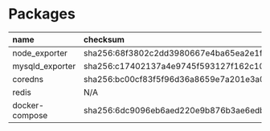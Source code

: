 # Packages


| name        | checksum    | version |
| :----------| :------- | :----- | 
| node_exporter | sha256:68f3802c2dd3980667e4ba65ea2e1fb03f4a4ba026cca375f15a0390ff850949 | [1.3.1](https://github.com/prometheus/node_exporter/releases/download/v1.3.1/node_exporter-1.3.1.linux-amd64.tar.gz) |
| mysqld_exporter | sha256:c17402137a4e9745f593127f162c1003298910cb8aa7d05bee3384738de094ae | [0.14.0](https://github.com/prometheus/mysqld_exporter/releases/download/v0.14.0/mysqld_exporter-0.14.0.linux-amd64.tar.gz) |
| coredns | sha256:bc00cf83f5f96d36a8659e7a201e3a01138f3bdd9f2bfe81a34edc2833f48995 | [1.9.1](https://github.com/coredns/coredns/releases/download/v1.9.1/coredns_1.9.1_linux_amd64.tgz) |
| redis | N/A | [6.2.6](https://download.redis.io/releases/redis-6.2.6.tar.gz) |
| docker-compose | sha256:6dc9096eb6aed220e9b876b3ae6edbffa8bb3beaa5936d11495acd90ea6246f1  | [2.4.1](https://github.com/docker/compose/releases/download/v2.4.1/docker-compose-linux-x86_64) |

